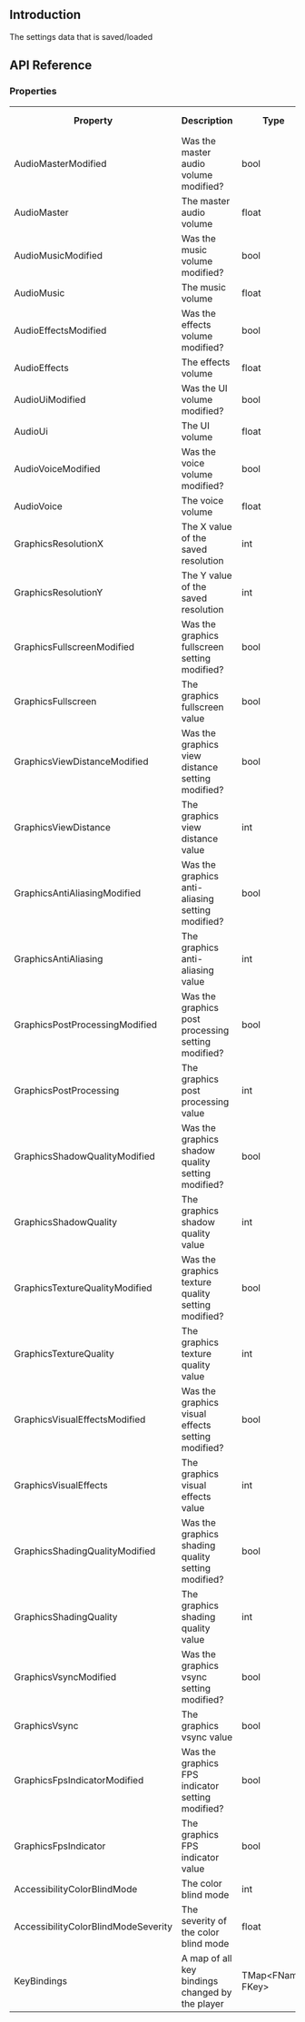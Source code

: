 ## Introduction
The settings data that is saved/loaded

## API Reference
### Properties
<table>
	<tr>
		<th>Property</th>
		<th>Description</th>
		<th>Type</th>
		<th>Default Value</th>
	</tr>
	<tr>
		<td>AudioMasterModified</td>
		<td>Was the master audio volume modified?</td>
		<td>bool</td>
		<td>false</td>
	</tr>
	<tr>
		<td>AudioMaster</td>
		<td>The master audio volume</td>
		<td>float</td>
		<td></td>
	</tr>
	<tr>
		<td>AudioMusicModified</td>
		<td>Was the music volume modified?</td>
		<td>bool</td>
		<td>false</td>
	</tr>
	<tr>
		<td>AudioMusic</td>
		<td>The music volume</td>
		<td>float</td>
		<td></td>
	</tr>
	<tr>
		<td>AudioEffectsModified</td>
		<td>Was the effects volume modified?</td>
		<td>bool</td>
		<td>false</td>
	</tr>
	<tr>
		<td>AudioEffects</td>
		<td>The effects volume</td>
		<td>float</td>
		<td></td>
	</tr>
	<tr>
		<td>AudioUiModified</td>
		<td>Was the UI volume modified?</td>
		<td>bool</td>
		<td>false</td>
	</tr>
	<tr>
		<td>AudioUi</td>
		<td>The UI volume</td>
		<td>float</td>
		<td></td>
	</tr>
	<tr>
		<td>AudioVoiceModified</td>
		<td>Was the voice volume modified?</td>
		<td>bool</td>
		<td>false</td>
	</tr>
	<tr>
		<td>AudioVoice</td>
		<td>The voice volume</td>
		<td>float</td>
		<td></td>
	</tr>
	<tr>
		<td>GraphicsResolutionX</td>
		<td>The X value of the saved resolution</td>
		<td>int</td>
		<td></td>
	</tr>
	<tr>
		<td>GraphicsResolutionY</td>
		<td>The Y value of the saved resolution</td>
		<td>int</td>
		<td></td>
	</tr>
	<tr>
		<td>GraphicsFullscreenModified</td>
		<td>Was the graphics fullscreen setting modified?</td>
		<td>bool</td>
		<td>false</td>
	</tr>
	<tr>
		<td>GraphicsFullscreen</td>
		<td>The graphics fullscreen value</td>
		<td>bool</td>
		<td>false</td>
	</tr>
	<tr>
		<td>GraphicsViewDistanceModified</td>
		<td>Was the graphics view distance setting modified?</td>
		<td>bool</td>
		<td>false</td>
	</tr>
	<tr>
		<td>GraphicsViewDistance</td>
		<td>The graphics view distance value</td>
		<td>int</td>
		<td></td>
	</tr>
	<tr>
		<td>GraphicsAntiAliasingModified</td>
		<td>Was the graphics anti-aliasing setting modified?</td>
		<td>bool</td>
		<td>false</td>
	</tr>
	<tr>
		<td>GraphicsAntiAliasing</td>
		<td>The graphics anti-aliasing value</td>
		<td>int</td>
		<td></td>
	</tr>
	<tr>
		<td>GraphicsPostProcessingModified</td>
		<td>Was the graphics post processing setting modified?</td>
		<td>bool</td>
		<td>false</td>
	</tr>
	<tr>
		<td>GraphicsPostProcessing</td>
		<td>The graphics post processing value</td>
		<td>int</td>
		<td></td>
	</tr>
	<tr>
		<td>GraphicsShadowQualityModified</td>
		<td>Was the graphics shadow quality setting modified?</td>
		<td>bool</td>
		<td>false</td>
	</tr>
	<tr>
		<td>GraphicsShadowQuality</td>
		<td>The graphics shadow quality value</td>
		<td>int</td>
		<td></td>
	</tr>
	<tr>
		<td>GraphicsTextureQualityModified</td>
		<td>Was the graphics texture quality setting modified?</td>
		<td>bool</td>
		<td>false</td>
	</tr>
	<tr>
		<td>GraphicsTextureQuality</td>
		<td>The graphics texture quality value</td>
		<td>int</td>
		<td></td>
	</tr>
	<tr>
		<td>GraphicsVisualEffectsModified</td>
		<td>Was the graphics visual effects setting modified?</td>
		<td>bool</td>
		<td>false</td>
	</tr>
	<tr>
		<td>GraphicsVisualEffects</td>
		<td>The graphics visual effects value</td>
		<td>int</td>
		<td></td>
	</tr>
	<tr>
		<td>GraphicsShadingQualityModified</td>
		<td>Was the graphics shading quality setting modified?</td>
		<td>bool</td>
		<td>false</td>
	</tr>
	<tr>
		<td>GraphicsShadingQuality</td>
		<td>The graphics shading quality value</td>
		<td>int</td>
		<td></td>
	</tr>
	<tr>
		<td>GraphicsVsyncModified</td>
		<td>Was the graphics vsync setting modified?</td>
		<td>bool</td>
		<td>false</td>
	</tr>
	<tr>
		<td>GraphicsVsync</td>
		<td>The graphics vsync value</td>
		<td>bool</td>
		<td>false</td>
	</tr>
	<tr>
		<td>GraphicsFpsIndicatorModified</td>
		<td>Was the graphics FPS indicator setting modified?</td>
		<td>bool</td>
		<td>false</td>
	</tr>
	<tr>
		<td>GraphicsFpsIndicator</td>
		<td>The graphics FPS indicator value</td>
		<td>bool</td>
		<td>false</td>
	</tr>
	<tr>
		<td>AccessibilityColorBlindMode</td>
		<td>The color blind mode</td>
		<td>int</td>
		<td></td>
	</tr>
	<tr>
		<td>AccessibilityColorBlindModeSeverity</td>
		<td>The severity of the color blind mode</td>
		<td>float</td>
		<td>100.0f</td>
	</tr>
	<tr>
		<td>KeyBindings</td>
		<td>A map of all key bindings changed by the player</td>
		<td>TMap&lt;FName, FKey&gt;</td>
		<td></td>
	</tr>
</table>
